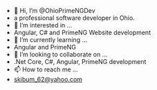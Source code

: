 - 👋 Hi, I’m @OhioPrimeNGDev
- a professional software developer in Ohio.
- 👀 I’m interested in ...
- Angular, C# and PrimeNG Website development
- 🌱 I’m currently learning ...
- Angular and PrimeNG
- 💞️ I’m looking to collaborate on ...
- .Net Core, C#, Angular, PrimeNG development
- 📫 How to reach me ...
- skibum_62@yahoo.com

<!---
OhioPrimeNGDev/OhioPrimeNGDev is a ✨ special ✨ repository because its `README.md` (this file) appears on your GitHub profile.
You can click the Preview link to take a look at your changes.
--->
